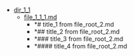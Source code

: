 - <a href = "E:\Node_projects\Node_Way\Jobs\CataloguerFs\CreateCatalog\AFP5_0.1_ctlg_1_to_2.v.4\Examples\cleare\DIR_root\dir_1\dir_1_1\cat.dir_1_1\dir.dir_1_1.md">dir_1_1</a>
    - <a href = "E:\Node_projects\Node_Way\Jobs\CataloguerFs\CreateCatalog\AFP5_0.1_ctlg_1_to_2.v.4\Examples\cleare\DIR_root\dir_1\dir_1_1\file_1_1_1.md">file_1_1_1.md</a>
        - *# title_1 from file_root_2.md
        - *## title_2 from file_root_2.md
        - *### title_3 from file_root_2.md
        - *#### title_4 from file_root_2.md
